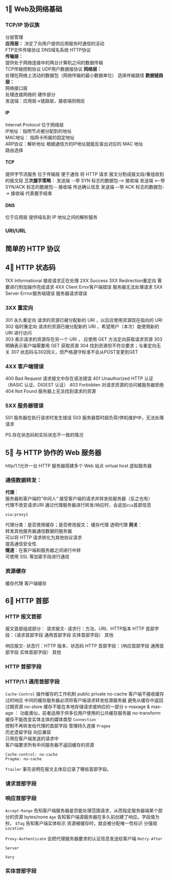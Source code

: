 ## 1⃣️ Web及网络基础

### TCP/IP 协议族
分层管理  
**应用层：**
决定了向用户提供应用服务时通信的活动  
FTP文件传输协议 DNS域名系统 HTTP协议  
**传输层：**  
提供处于网络连接中的两台计算机之间的数据传输  
TCP传输控制协议  UDP用户数据报协议 
**网络层：**  
处理在网络上流动的数据包（网络传输的最小数据单位） 选择传输路径
**数据链路层：**   
网络接口层  
处理连接网络的 硬件部分  
发送端：应用层->链路层，接收端则相反
#### IP
Internet Protocol  位于网络层  
IP地址：指明节点被分配到的地址  
MAC地址： 指网卡所属的固定地址  
ARP协议：解析地址 根据通信方的IP地址就能反查出对应的 MAC 地址  
路由选择    
#### TCP
提供字节流服务 位于传输层
便于通信 将 HTTP 请求 报文分割成报文段/重组收到的报文段
**三次握手策略**：
发送端 --带 SYN 标志的数据包--> 接收端
发送端 <--带 SYN/ACK 标志的数据包-- 接收端 传达确认信息
发送端 --带 ACK 标志的数据包--> 接收端  代表握手结束
#### DNS
位于应用层  提供域名到 IP 地址之间的解析服务  

### URI/URL
## 简单的 HTTP 协议 


##

## 4⃣️ HTTP 状态码

1XX Informational   接收请求正在处理
2XX Success
3XX Redirection重定向  需要进行附加操作完成请求
4XX Client Error客户端错误  服务器无法处理请求
5XX Server Errror服务端错误 服务器请求错误

### 3XX 重定向
301 永久重定向  请求的资源已被分配新的 URI ，以后应使用资源现在指向的 URI  
302 临时重定向  请求的资源已被分配新的 URI ，希望用户（本次）能使用新的 URI 进行访问  
303 表示请求的资源存在另一个 URI ， 应使用 GET 方法定向获取请求资源 
    303 明确表示客户端需要用 GET 获取资源
304 找到资源但不符合要求；与重定向无关
307 状态码与302同义，但严格遵守标准不会从POST变更到GET

### 4XX 客户端错误
400 Bad Request 请求报文中存在语法错误
401 Unauthorized HTTP 认证（BASIC 认证、DIGEST 认证）
403 Forbidden   对请求资源的访问被服务器拒绝
404 Not Found   服务器上无法找到请求的资源

### 5XX 服务器错误
501 服务器在执行请求时发生错误
503 服务器暂时超负荷/停机维护中，无法处理请求

PS.存在状态码和实际状态不一致的情况  

## 5⃣️ 与 HTTP 协作的 Web 服务器
http/1.1允许一台 HTTP 服务器搭建多个 Web 站点
virtual host 虚拟服务器
### 通信数据转发：  
**代理**：  
服务器和客户端的”中间人“  接受客户端的请求并转发给服务器（反之也有）  
代理不改变请求URI
通过代理服务器进行转发/响应时，会追加`via`首部信息
```
via:proxy1
```
代理分类：是否使用缓存；是否修改报文；
缓存代理  透明代理
**网关**：  
转发其他服务器通信数据的服务器  
可以将 HTTP 请求转化为其他协议请求  
提高通信安全性   
**隧道**：在客户端和服务器之间进行中转   
可使用 SSL 等加密手段进行通信
### 资源缓存
缓存代理
客户端缓存 
## 6⃣️ HTTP 首部

### HTTP 报文首部
报文首部组成部分： 
请求报文- 
请求行：方法、URI、HTTP版本
HTTP 首部字段：（请求首部字段 通用首部字段 实体首部字段）
其他

响应报文-
状态行：HTTP 版本、状态码
HTTP 首部字段：（响应首部字段 通用首部字段 实体首部字段）
其他
### HTTP 首部字段

### HTTP/1.1 通用首部字段
`Cache-Control` 操作缓存的工作机制
public private
no-cache 客户端不接收缓存过的响应  中间的缓存服务器必须将客户端请求转发给源服务器 避免从缓存中返回过期资源 
no-store 缓存不能在本地存储请求或响应的一部分
s-maxage & max-age ： 功能类似，前者适用于供多位用户使用的公共缓存服务器
no-transform: 缓存不能改变实体主体的媒体类型
`Connection`  
控制不再转发给代理的首部字段
管理持久连接 
`Pragma`  
历史遗留字段 向后兼容  
只用在客户端发送的请求中  
客户端要求所有中间服务器不返回缓存的资源  
```
Cache-control: no-cache
Pragma: no-cache
```
`Trailer`
事先说明在报文主体后记录了哪些首部字段。

### 请求首部字段

### 响应首部字段
`Accept-Range`
告知客户端服务器是否能处理范围请求，从而指定服务器端某个部分的资源 bytes/none
`Age`
告知客户端源服务器在多久前创建了响应。字段值为秒。
`ETag`
告知客户端实体标示
资源被缓存时，就会被分配唯一性标识
分强弱
`Location`

`Proxy-Authenticate`
会把代理服务器要求的认证信息发送给客户端
`Retry-After`

`Server`

`Vary`

### 实体首部字段